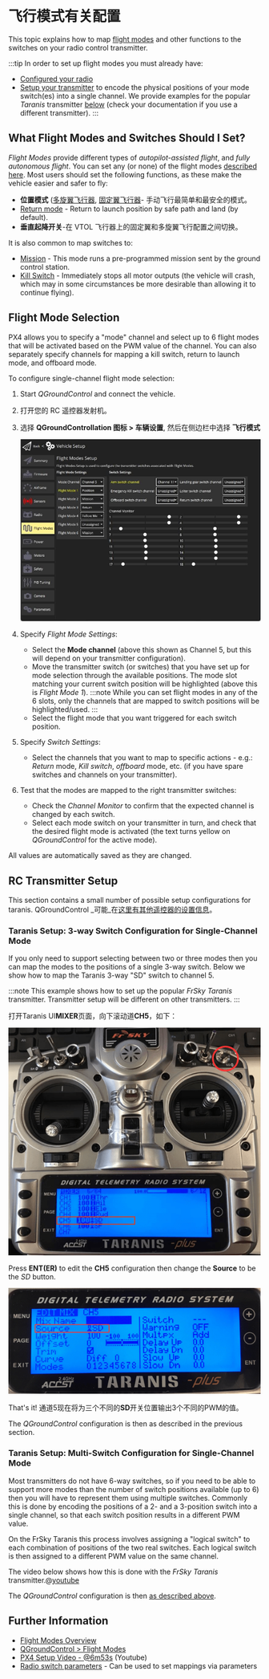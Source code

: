 # 飞行模式有关配置

This topic explains how to map [flight modes](../getting_started/flight_modes.md) and other functions to the switches on your radio control transmitter.

:::tip
In order to set up flight modes you must already have:
- [Configured your radio](../config/radio.md)
- [Setup your transmitter](#rc-transmitter-setup) to encode the physical positions of your mode switch(es) into a single channel. We provide examples for the popular *Taranis* transmitter [below](#taranis-setup-3-way-switch-configuration-for-single-channel-mode) (check your documentation if you use a different transmitter). :::


## What Flight Modes and Switches Should I Set?

*Flight Modes* provide different types of *autopilot-assisted flight*, and *fully autonomous flight*. You can set any (or none) of the flight modes [described here](../getting_started/flight_modes.md). Most users should set the following functions, as these make the vehicle easier and safer to fly:

- **位置模式** ([多旋翼飞行器](../getting_started/flight_modes.md#position-mode-mc), [固定翼飞行器](../getting_started/flight_modes.md#position-mode-fw)- 手动飞行最简单和最安全的模式。
- [Return mode](../flight_modes/return.md) - Return to launch position by safe path and land (by default).
- **垂直起降开关**-在 VTOL 飞行器上的固定翼和多旋翼飞行配置之间切换。

It is also common to map switches to:

- [Mission](../flight_modes_vtol/mission.md) - This mode runs a pre-programmed mission sent by the ground control station.
- <a id="kill_switch"></a> [Kill Switch](../config/safety.md#kill-switch) - Immediately stops all motor outputs (the vehicle will crash, which may in some circumstances be more desirable than allowing it to continue flying).


## Flight Mode Selection

PX4 allows you to specify a "mode" channel and select up to 6 flight modes that will be activated based on the PWM value of the channel. You can also separately specify channels for mapping a kill switch, return to launch mode, and offboard mode.

To configure single-channel flight mode selection:

1. Start *QGroundControl* and connect the vehicle.
1. 打开您的 RC 遥控器发射机。
1. 选择 **QGroundControllation 图标 > 车辆设置**, 然后在侧边栏中选择 **飞行模式**

   ![飞行模式单通道控制](../../assets/qgc/setup/flight_modes/flight_modes_single_channel.jpg)

1. Specify *Flight Mode Settings*:
   * Select the **Mode channel** (above this shown as Channel 5, but this will depend on your transmitter configuration).
   * Move the transmitter switch (or switches) that you have set up for mode selection through the available positions. The mode slot matching your current switch position will be highlighted (above this is *Flight Mode 1*). :::note
While you can set flight modes in any of the 6 slots, only the channels that are mapped to switch positions will be highlighted/used.
:::
   * Select the flight mode that you want triggered for each switch position.
1. Specify *Switch Settings*:
   * Select the channels that you want to map to specific actions - e.g.: *Return* mode, *Kill switch*, *offboard* mode, etc. (if you have spare switches and channels on your transmitter).

1. Test that the modes are mapped to the right transmitter switches:
   * Check the *Channel Monitor* to confirm that the expected channel is changed by each switch.
   * Select each mode switch on your transmitter in turn, and check that the desired flight mode is activated (the text turns yellow on *QGroundControl* for the active mode).

All values are automatically saved as they are changed.

## RC Transmitter Setup

This section contains a small number of possible setup configurations for taranis. QGroundControl _可能_在[这里有其他遥控器的设置信息](https://docs.qgroundcontrol.com/master/en/SetupView/FlightModes.html#transmitter-setup)。


<a id="taranis_setup"></a>

### Taranis Setup: 3-way Switch Configuration for Single-Channel Mode

If you only need to support selecting between two or three modes then you can map the modes to the positions of a single 3-way switch. Below we show how to map the Taranis 3-way "SD" switch to channel 5.

:::note
This example shows how to set up the popular *FrSky Taranis* transmitter. Transmitter setup will be different on other transmitters. :::

打开Taranis UI**MIXER**页面，向下滚动道**CH5**，如下：

![Taranis - Map channel to switch](../../assets/qgc/setup/flight_modes/single_channel_mode_selection_1.png)

Press **ENT(ER)** to edit the **CH5** configuration then change the **Source** to be the *SD* button.

![Taranis - Configure channel](../../assets/qgc/setup/flight_modes/single_channel_mode_selection_2.png)

That's it! 通道5现在将为三个不同的**SD**开关位置输出3个不同的PWM的值。

The *QGroundControl* configuration is then as described in the previous section.


### Taranis Setup: Multi-Switch Configuration for Single-Channel Mode

Most transmitters do not have 6-way switches, so if you need to be able to support more modes than the number of switch positions available (up to 6) then you will have to represent them using multiple switches. Commonly this is done by encoding the positions of a 2- and a 3-position switch into a single channel, so that each switch position results in a different PWM value.

On the FrSky Taranis this process involves assigning a "logical switch" to each combination of positions of the two real switches. Each logical switch is then assigned to a different PWM value on the same channel.

The video below shows how this is done with the *FrSky Taranis* transmitter.<!-- \[youtube\](https://youtu.be/scqO7vbH2jo) Video has gone private and is no longer available --><!-- @\[youtube\](https://youtu.be/BNzeVGD8IZI?t=427) - video showing how to set the QGC side - at about 7mins and 3 secs -->@[youtube](https://youtu.be/TFEjEQZqdVA)

The *QGroundControl* configuration is then [as described above](#flight-mode-selection).


## Further Information

* [Flight Modes Overview](../flight_modes/README.md)
* [QGroundControl > Flight Modes](https://docs.qgroundcontrol.com/master/en/SetupView/FlightModes.html#px4-pro-flight-mode-setup)
* [PX4 Setup Video - @6m53s](https://youtu.be/91VGmdSlbo4?t=6m53s) (Youtube)
* [Radio switch parameters](../advanced_config/parameter_reference.md#radio-switches) - Can be used to set mappings via parameters
